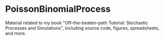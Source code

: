 # PoissonBinomialProcess
Material related to my book "Off-the-beaten-path Tutorial: Stochastic Processes and Simulations", including source code, figures, spreadsheets, and more.
